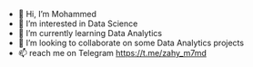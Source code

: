 - 👋 Hi, I’m Mohammed
- 👀 I’m interested in Data Science
- 🌱 I’m currently learning Data Analytics
- 💞️ I’m looking to collaborate on some Data Analytics projects
- 📫 reach me on Telegram https://t.me/zahy_m7md

<!---
mhammadzahi/mhammadzahi is a ✨ special ✨ repository because its `README.md` (this file) appears on your GitHub profile.
You can click the Preview link to take a look at your changes.
--->
